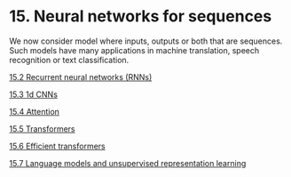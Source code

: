 # 15. Neural networks for sequences

We now consider model where inputs, outputs or both that are sequences. Such models have many applications in machine translation, speech recognition or text classification.

[15.2 Recurrent neural networks (RNNs)](15%20Neural%20networks%20for%20sequences%2061af43c182f44903a2f66d07f7b1104a/15%202%20Recurrent%20neural%20networks%20(RNNs)%20384662013f0941258e6c659e8351e37d.md)

[15.3 1d CNNs](15%20Neural%20networks%20for%20sequences%2061af43c182f44903a2f66d07f7b1104a/15%203%201d%20CNNs%20abf4c154cad946fea440f97484eb4549.md)

[15.4 Attention](15%20Neural%20networks%20for%20sequences%2061af43c182f44903a2f66d07f7b1104a/15%204%20Attention%200f0234cdc2704fc288b0a5ed5e2e4be3.md)

[15.5 Transformers](15%20Neural%20networks%20for%20sequences%2061af43c182f44903a2f66d07f7b1104a/15%205%20Transformers%202b5697ddea1349769d5b019467c5810e.md)

[15.6 Efficient transformers](15%20Neural%20networks%20for%20sequences%2061af43c182f44903a2f66d07f7b1104a/15%206%20Efficient%20transformers%20d9380dc052cf4a93874ec4967e0e78a7.md)

[15.7 Language models and unsupervised representation learning](15%20Neural%20networks%20for%20sequences%2061af43c182f44903a2f66d07f7b1104a/15%207%20Language%20models%20and%20unsupervised%20representati%205a51dadcab1c4fd2834aaaafd8aa36c0.md)